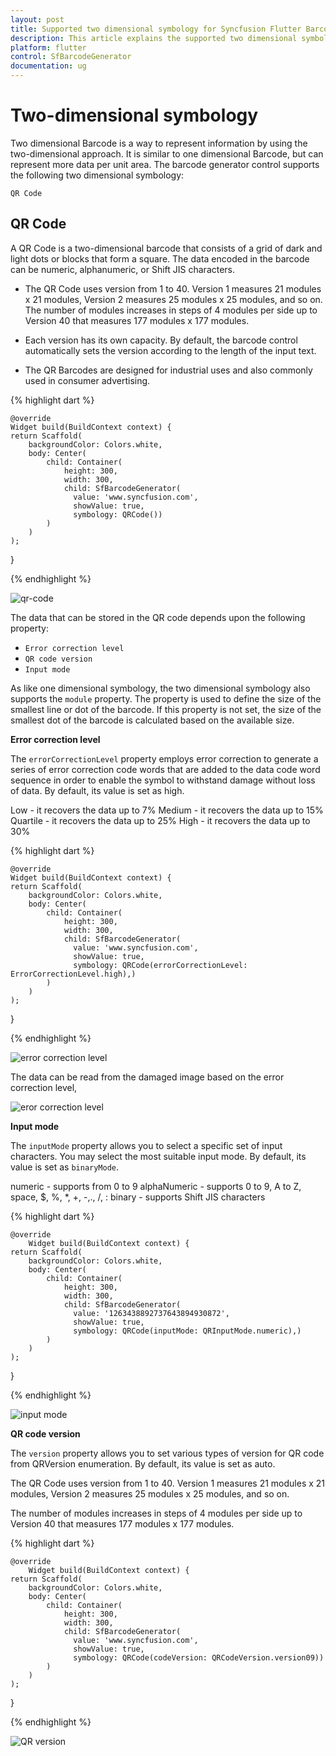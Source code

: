```yaml
---
layout: post
title: Supported two dimensional symbology for Syncfusion Flutter Barcode
description: This article explains the supported two dimensional symbology types of syncfusion flutter barcode generator control
platform: flutter
control: SfBarcodeGenerator
documentation: ug
---
```


# Two-dimensional symbology

Two dimensional Barcode is a way to represent information by using the two-dimensional approach. It is similar to one dimensional Barcode, but can represent more data per unit area. The barcode generator control supports the following two dimensional symbology:

`QR Code`

## QR Code

A QR Code is a two-dimensional barcode that consists of a grid of dark and light dots or blocks that form a square. The data encoded in the barcode can be numeric, alphanumeric, or Shift JIS characters.

* The QR Code uses version from 1 to 40. Version 1 measures 21 modules x 21 modules, Version 2 measures 25 modules x 25 modules, and so on. The number of modules increases in steps of 4 modules per side up to Version 40 that measures 177 modules x 177 modules. 

* Each version has its own capacity. By default, the barcode control automatically sets the version according to the length of the input text.

* The QR Barcodes are designed for industrial uses and also commonly used in consumer advertising.

{% highlight dart %} 

    @override
    Widget build(BuildContext context) {
    return Scaffold(
        backgroundColor: Colors.white,
        body: Center(
            child: Container(
                height: 300,
                width: 300,
                child: SfBarcodeGenerator(
                  value: 'www.syncfusion.com',
                  showValue: true,
                  symbology: QRCode())
            )
        )
    );
  }

{% endhighlight %}

![qr-code](images/two-dimensional/qr-code.jpg)

The data that can be stored in the QR code depends upon the following property:

* `Error correction level`
* `QR code version`
* `Input mode`


As like one dimensional symbology, the two dimensional symbology also supports the `module` property. 
The property is used to define the size of the smallest line or dot of the barcode. If this property is not set, the size of the smallest dot of the barcode is calculated based on the available size.

**Error correction level**

The `errorCorrectionLevel` property employs error correction to generate a series of error correction code words that are added to the data code word sequence in order to enable the symbol to withstand damage without loss of data. By default, its value is set as high.

Low - it recovers the data up to 7%
Medium - it recovers the data up to 15%
Quartile - it recovers the data up to 25%
High - it recovers the data up to 30%

{% highlight dart %} 

    @override
    Widget build(BuildContext context) {
    return Scaffold(
        backgroundColor: Colors.white,
        body: Center(
            child: Container(
                height: 300,
                width: 300,
                child: SfBarcodeGenerator(
                  value: 'www.syncfusion.com',
                  showValue: true,
                  symbology: QRCode(errorCorrectionLevel: ErrorCorrectionLevel.high),)
            )
        )
    );
  }

{% endhighlight %}

![error correction level](images/two-dimensional/qr-code.jpg)

The data can be read from the damaged image based on the error correction level,

![eror correction level](images/two-dimensional/error-correction.jpg)

**Input mode**

The `inputMode` property allows you to select a specific set of input characters. You may select the most suitable input mode. By default, its value is set as `binaryMode`.

numeric - supports from 0 to 9
alphaNumeric - supports 0 to 9, A to Z, space, $, %, *, +, -,., /, :
binary - supports Shift JIS characters

{% highlight dart %} 

    @override
        Widget build(BuildContext context) {
    return Scaffold(
        backgroundColor: Colors.white,
        body: Center(
            child: Container(
                height: 300,
                width: 300,
                child: SfBarcodeGenerator(
                  value: '1263438892737643894930872',
                  showValue: true,
                  symbology: QRCode(inputMode: QRInputMode.numeric),)
            )
        )
    );
  }

{% endhighlight %}

![input mode](images/two-dimensional/input-mode.jpg)

**QR code version**

The `version` property allows you to set various types of version for QR code from QRVersion enumeration. By default, its value is set as auto.

The QR Code uses version from 1 to 40. Version 1 measures 21 modules x 21 modules, Version 2 measures 25 modules x 25 modules, and so on. 

The number of modules increases in steps of 4 modules per side up to Version 40 that measures 177 modules x 177 modules. 

{% highlight dart %} 

    @override
        Widget build(BuildContext context) {
    return Scaffold(
        backgroundColor: Colors.white,
        body: Center(
            child: Container(
                height: 300,
                width: 300,
                child: SfBarcodeGenerator(
                  value: 'www.syncfusion.com',
                  showValue: true,
                  symbology: QRCode(codeVersion: QRCodeVersion.version09))
            )
        )
    );
  }

{% endhighlight %}

![QR version](images/two-dimensional/version09.jpg)
